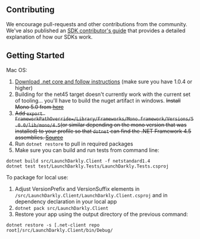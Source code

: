 Contributing
------------

We encourage pull-requests and other contributions from the community. We've also published an [SDK contributor's guide](http://docs.launchdarkly.com/docs/sdk-contributors-guide) that provides a detailed explanation of how our SDKs work.


Getting Started
-----------------

Mac OS:

1. [Download .net core and follow instructions](https://www.microsoft.com/net/core#macos) (make sure you have 1.0.4 or higher)
1. Building for the net45 target doesn't currently work with the current set of tooling... you'll have to build the nuget artifact in windows. ~~Install Mono 5.0 from [here](http://www.mono-project.com/download/)~~
1. ~~Add `export FrameworkPathOverride=/Library/Frameworks/Mono.framework/Versions/5.0.0/lib/mono/4.5`(or similar depending on the mono version that was installed) to your profile so that `dotnet` can find the .NET Framework 4.5 assemblies. [Source](https://github.com/dotnet/netcorecli-fsc/wiki/.NET-Core-SDK-rc4#using-net-framework-as-targets-framework-the-osxunix-build-fails)~~
1. Run ```dotnet restore``` to pull in required packages
1. Make sure you can build and run tests from command line:

```
dotnet build src/LaunchDarkly.Client -f netstandard1.4
dotnet test test/LaunchDarkly.Tests/LaunchDarkly.Tests.csproj
```

To package for local use:
1. Adjust VersionPrefix and VersionSuffix elements in `/src/LaunchDarkly.Client/LaunchDarkly.Client.csproj` and in dependency declaration in your local app
1. `dotnet pack src/LaunchDarkly.Client`
1. Restore your app using the output directory of the previous command:
```
dotnet restore -s [.net-client repo root]/src/LaunchDarkly.Client/bin/Debug/
```